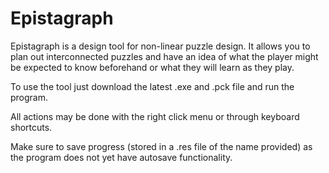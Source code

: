 # Epistagraph

Epistagraph is a design tool for non-linear puzzle design. 
It allows you to plan out interconnected puzzles and have an idea of what the player might be expected to know beforehand or what they will learn as they play.

To use the tool just download the latest .exe and .pck file and run the program.

All actions may be done with the right click menu or through keyboard shortcuts.

Make sure to save progress (stored in a .res file of the name provided) as the program does not yet have autosave functionality.
